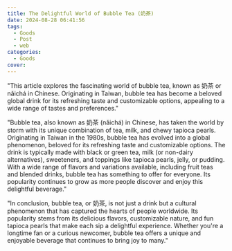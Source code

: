 ```yaml
---
title: The Delightful World of Bubble Tea (奶茶)
date: 2024-08-28 06:41:56
tags:
  - Goods
  - Post
  - web
categories:
  - Goods
cover: 
---
```


"This article explores the fascinating world of bubble tea, known as 奶茶 or nǎichá in Chinese. Originating in Taiwan, bubble tea has become a beloved global drink for its refreshing taste and customizable options, appealing to a wide range of tastes and preferences."

"Bubble tea, also known as 奶茶 (nǎichá) in Chinese, has taken the world by storm with its unique combination of tea, milk, and chewy tapioca pearls. Originating in Taiwan in the 1980s, bubble tea has evolved into a global phenomenon, beloved for its refreshing taste and customizable options. The drink is typically made with black or green tea, milk (or non-dairy alternatives), sweeteners, and toppings like tapioca pearls, jelly, or pudding. With a wide range of flavors and variations available, including fruit teas and blended drinks, bubble tea has something to offer for everyone. Its popularity continues to grow as more people discover and enjoy this delightful beverage."

"In conclusion, bubble tea, or 奶茶, is not just a drink but a cultural phenomenon that has captured the hearts of people worldwide. Its popularity stems from its delicious flavors, customizable nature, and fun tapioca pearls that make each sip a delightful experience. Whether you're a longtime fan or a curious newcomer, bubble tea offers a unique and enjoyable beverage that continues to bring joy to many."
